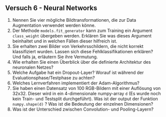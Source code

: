 ## Versuch 6 - Neural Networks

1. Nennen Sie vier mögliche Bildtransformationen, die zur Data Augmentation verwendet werden könne.
2. Der Methode `models.fit_generator` kann zum Training ein Argument `class_weight` übergeben werden. Erklären Sie was dieses Argument beinhaltet und in welchen Fällen dieser hilfreich ist.
3. Sie erhalten zwei Bilder von Verkehrsschildern, die nicht korrekt klassifiziert wurden. Lassen sich diese Fehlklassifikationen erklären? Und falls ja, erläutern Sie ihre Vermutung.
4. Wie erhalten Sie einen Überblick über die definierte Architektur des neuronalen Netzes?
5. Welche Aufgabe hat ein Dropout-Layer? Worauf ist während der Evaluationsphase/Testphase zu achten?
6. Welches Lernverfahren implementiert der Adam-Algorithmus?
7. Sie haben einen Datensatz von 100 RGB-Bildern mit einer Auflösung von 32x32. Dieser wird in ein 4-dimensionale numpy-array `d` (Es wurde noch kein Train- und Testsplit durchgeführt). Was ist der output der Funktion `numpy.shape(d)` ? Was ist die Bedeutung der einzelnen Dimensionen?
8. Was ist der Unterschied zwischen Convolution- und Pooling-Layern?